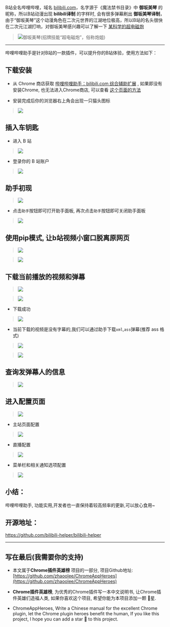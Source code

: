 B站全名哔哩哔哩，域名 [bilibili.com](https://bilibili.com)，名字源于《魔法禁书目录》中 **御坂美琴** 的昵称，所以B站动漫出现 **bilibili译制** 的字样时, 会有很多弹幕刷出 **御坂美琴译制**，由于“御坂美琴”这个动漫角色在二次元世界的江湖地位极高，所以B站的名头很快在二次元江湖打响，对御坂美琴感兴趣可以了解一下 [某科学的超电磁炮](https://www.bilibili.com/bangumi/media/md425/?from=search&seid=5266786127723786067)
> ![御坂美琴(招牌技能“超电磁炮”，俗称炮姐)](https://upload-images.jianshu.io/upload_images/3203841-72af82c85e7869bc.jpg?imageMogr2/auto-orient/strip%7CimageView2/2/w/1240)

---
哔哩哔哩助手是针对B站的一款插件，可以提升你的B站体验，使用方法如下：

## 下载安装
- 从 Chrome 商店获取 [哔哩哔哩助手：bilibili.com 综合辅助扩展](https://chrome.google.com/webstore/detail/%E5%93%94%E5%93%A9%E5%93%94%E5%93%A9%E5%8A%A9%E6%89%8B%EF%BC%9Abilibilicom-%E7%BB%BC%E5%90%88%E8%BE%85%E5%8A%A9%E6%89%A9%E5%B1%95/kpbnombpnpcffllnianjibmpadjolanh) , 如果即没有安装Chrome, 也无法进入Chrome商店, 可以查看 [这个页面的方法](https://github.com/zhaoolee/ChromeAppHeroes)

- 安装完成后你的浏览器右上角会出现一只猫头图标
> ![](https://upload-images.jianshu.io/upload_images/3203841-1cfa2a486c0020dc.png?imageMogr2/auto-orient/strip%7CimageView2/2/w/1240)

## 插入车钥匙
- 进入 B 站
> ![](https://upload-images.jianshu.io/upload_images/3203841-67402a0bd5383cf3.png?imageMogr2/auto-orient/strip%7CimageView2/2/w/1240)

- 登录你的 B 站账户
> ![](https://upload-images.jianshu.io/upload_images/3203841-9d82082b646ad323.png?imageMogr2/auto-orient/strip%7CimageView2/2/w/1240)

## 助手初现

> ![](https://upload-images.jianshu.io/upload_images/3203841-2ff9b3748ebbdcd6.png?imageMogr2/auto-orient/strip%7CimageView2/2/w/1240)

- 点击`助手`按钮即可打开助手面板, 再次点击`助手`按钮即可关闭助手面板

> ![](https://upload-images.jianshu.io/upload_images/3203841-026c3a8d077a4ca6.png?imageMogr2/auto-orient/strip%7CimageView2/2/w/1240)


## 使用pip模式, 让b站视频小窗口脱离原网页

> ![](https://upload-images.jianshu.io/upload_images/3203841-27fbd155cfb4a144.png?imageMogr2/auto-orient/strip%7CimageView2/2/w/1240)

> ![](https://upload-images.jianshu.io/upload_images/3203841-ce2576b2c1071540.gif?imageMogr2/auto-orient/strip)

## 下载当前播放的视频和弹幕

> ![](https://upload-images.jianshu.io/upload_images/3203841-055ee7d85b90ed54.png?imageMogr2/auto-orient/strip%7CimageView2/2/w/1240)

> ![](https://upload-images.jianshu.io/upload_images/3203841-b6f3840f0531d168.gif?imageMogr2/auto-orient/strip)

- 下载成功

> ![](https://upload-images.jianshu.io/upload_images/3203841-a0c3f1499cb9dcb2.png?imageMogr2/auto-orient/strip%7CimageView2/2/w/1240)


- 当前下载的视频是没有字幕的,我们可以通过助手下载`xml`,`ass`弹幕(推荐 ass 格式)

> ![](https://upload-images.jianshu.io/upload_images/3203841-22ddef3eac88c17b.png?imageMogr2/auto-orient/strip%7CimageView2/2/w/1240)

> ![](https://upload-images.jianshu.io/upload_images/3203841-a012bc289f548cda.gif?imageMogr2/auto-orient/strip)

## 查询发弹幕人的信息

> ![](https://upload-images.jianshu.io/upload_images/3203841-d000f4ae9c9eeaef.png?imageMogr2/auto-orient/strip%7CimageView2/2/w/1240)

## 进入配置页面

> ![](https://upload-images.jianshu.io/upload_images/3203841-ad818f6bc95725a9.png?imageMogr2/auto-orient/strip%7CimageView2/2/w/1240)

- 主站页面配置

> ![](https://upload-images.jianshu.io/upload_images/3203841-c8e25574dc9d0bac.png?imageMogr2/auto-orient/strip%7CimageView2/2/w/1240)

- 直播配置

> ![](https://upload-images.jianshu.io/upload_images/3203841-a77a6e9438d93302.png?imageMogr2/auto-orient/strip%7CimageView2/2/w/1240)

- 菜单栏和相关通知选项配置

> ![](https://upload-images.jianshu.io/upload_images/3203841-62661451bf944df6.png?imageMogr2/auto-orient/strip%7CimageView2/2/w/1240)

## 小结：

哔哩哔哩助手, 功能实用,开发者也一直保持着较高频率的更新,可以放心食用~

## 开源地址：

https://github.com/bilibili-helper/bilibili-helper

---

## 写在最后(我需要你的支持)
- 本文属于**Chrome插件英雄榜** 项目的一部分, 项目Github地址: [https://github.com/zhaoolee/ChromeAppHeroes](https://github.com/zhaoolee/ChromeAppHeroes)

- **Chrome插件英雄榜**, 为优秀的Chrome插件写一本中文说明书, 让Chrome插件英雄们造福人类, 如果你喜欢这个项目, 希望你能为本项目添加一颗 🌟星.

- ChromeAppHeroes, Write a Chinese manual for the excellent Chrome plugin, let the Chrome plugin heroes benefit the human, If you like this project, I hope you can add a star 🌟 to this project.
